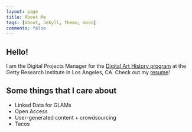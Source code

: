 ```yaml
---
layout: page
title: About Me
tags: [about, Jekyll, theme, moon]
comments: false
---
```


## Hello!
I am the Digital Projects Manager for the [Digital Art History program](http://www.getty.edu/research/scholars/digital_art_history/index.html) at the Getty Research Institute in Los Angeles, CA. 
Check out my [resume](assets/img/gri.jpg)!

## Some things that I care about 
+ Linked Data for GLAMs
+ Open Access
+ User-generated content + crowdsourcing 
+ Tacos 
      
